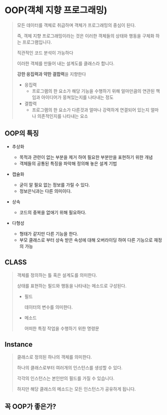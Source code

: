 # OOP(객체 지향 프로그래밍)

> 모든 데이터를 객체로 취급하며 객체가 프로그래밍의 중심이 된다.
>
> 즉, 객체 지향 프로그래밍이라는 것은 이러한 객체들의 상태와 행동을 구체화 하는 프로그램입니다.
>
> 직관적인 코드 분석이 가능하다
>
> 이러한 객체를 만들어 내는 설계도를 클래스라 합니다.
>
> **강한 응집력과 약한 결합력**을 지향한다
>
> - 응집력 
>   - 프로그램의 한 요소가 해당 기능을 수행하기 위해 얼마만큼의 연관된 책임과 아이디어가 뭉쳐있는지를 나타내는 정도
> - 결합력
>   - 프로그램의 한 요소가 다른것과 얼마나 강력하게 연결되어 있는지 얼마나 의존적인지를 나타내는 요소

## OOP의 특징

- 추상화
  - 목적과 관련이 없는 부분을 제거 하여 필요한 부분만을 표현하기 위한 개념
  - 객체들의 공통된 특징을 파악해 정의해 놓은 설계 기법

- 캡슐화
  - 굳이 알 필요 없는 정보를 가릴 수 있다.
  - 정보은닉과는 다른 의미이다. 

- 상속
  - 코드의 중복을 없애기 위해 필요하다.
- 다형성
  - 형태가 같지만 다른 기능을 한다.
  - 부모 클래스로 부터 상속 받은 속성에 대해 오버라이딩 하여 다른 기능으로 재정의 가능

## CLASS

> 객체를 정의하는 틀 혹은 설계도를 의미한다.
>
> 상태를 표현하는 필드와 행동을 나타내는 메소드로 구성된다.
>
> - 필드
>
>   데이터의 변수를 의미한다.
>
> - 메소드
>
>   어떠한 특정 작업을 수행하기 위한 명령문

## Instance

> 클래스로 정의된 하나의 객체를 의미한다.
>
> 하나의 클래스로부터 여러개의 인스턴스를 생성할 수 있다.
>
> 각각의 인스턴스는 본인만의 필드를 가질 수 있습니다.
>
> 하지만 해당 클래스의 메소드는 모든 인스턴스가 공유하게 됩니다.

## 꼭 OOP가 좋은가?

